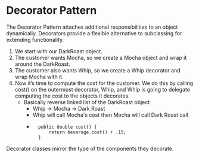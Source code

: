 # Decorator Pattern

The Decorator Pattern attaches additional responsibilities to an object dynamically.
Decorators provide a flexible alternative to subclassing for extending functionality.

1. We start with our DarkRoast object.
2. The customer wants Mocha, so we create a Mocha object and wrap it around the DarkRoast.
3. The customer also wants Whip, so we create a Whip decorator and wrap Mocha with it.
4. Now it’s time to compute the cost for the customer. We do this by calling cost() on the outermost decorator, Whip, and Whip is going to
   delegate computing the cost to the objects it decorates.
   - Basically reverse linked list of the DarkRoast object
        - Whip -> Mocha -> Dark Roast
        - Whip will call Mocha's cost then Mocha will call Dark Roast call
        -       public double cost() {
                    return beverage.cost() + .15;
                }
    
Decorator classes mirror the type of the components they decorate.